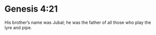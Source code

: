 # Genesis 4:21

His brother’s name was Jubal; he was the father of all those who play the lyre and pipe.
